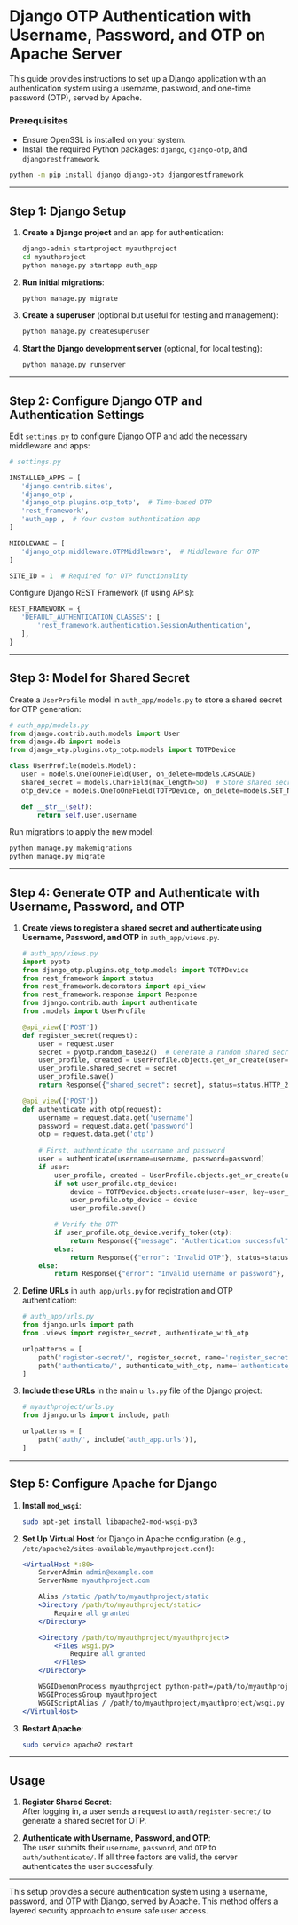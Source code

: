 
# Django OTP Authentication with Username, Password, and OTP on Apache Server

This guide provides instructions to set up a Django application with an authentication system using a username, password, and one-time password (OTP), served by Apache.

### Prerequisites

- Ensure OpenSSL is installed on your system.
- Install the required Python packages: `django`, `django-otp`, and `djangorestframework`.

```bash
python -m pip install django django-otp djangorestframework
```

---

## Step 1: Django Setup

1. **Create a Django project** and an app for authentication:

   ```bash
   django-admin startproject myauthproject
   cd myauthproject
   python manage.py startapp auth_app
   ```

2. **Run initial migrations**:

   ```bash
   python manage.py migrate
   ```

3. **Create a superuser** (optional but useful for testing and management):

   ```bash
   python manage.py createsuperuser
   ```

4. **Start the Django development server** (optional, for local testing):

   ```bash
   python manage.py runserver
   ```

---

## Step 2: Configure Django OTP and Authentication Settings

Edit `settings.py` to configure Django OTP and add the necessary middleware and apps:

```python
# settings.py

INSTALLED_APPS = [
   'django.contrib.sites',
   'django_otp',
   'django_otp.plugins.otp_totp',  # Time-based OTP
   'rest_framework',
   'auth_app',  # Your custom authentication app
]

MIDDLEWARE = [
   'django_otp.middleware.OTPMiddleware',  # Middleware for OTP
]

SITE_ID = 1  # Required for OTP functionality
```

Configure Django REST Framework (if using APIs):

```python
REST_FRAMEWORK = {
   'DEFAULT_AUTHENTICATION_CLASSES': [
       'rest_framework.authentication.SessionAuthentication',
   ],
}
```

---

## Step 3: Model for Shared Secret

Create a `UserProfile` model in `auth_app/models.py` to store a shared secret for OTP generation:

```python
# auth_app/models.py
from django.contrib.auth.models import User
from django.db import models
from django_otp.plugins.otp_totp.models import TOTPDevice

class UserProfile(models.Model):
   user = models.OneToOneField(User, on_delete=models.CASCADE)
   shared_secret = models.CharField(max_length=50)  # Store shared secret here
   otp_device = models.OneToOneField(TOTPDevice, on_delete=models.SET_NULL, null=True, blank=True)

   def __str__(self):
       return self.user.username
```

Run migrations to apply the new model:

```bash
python manage.py makemigrations
python manage.py migrate
```

---

## Step 4: Generate OTP and Authenticate with Username, Password, and OTP

1. **Create views to register a shared secret and authenticate using Username, Password, and OTP** in `auth_app/views.py`.

   ```python
   # auth_app/views.py
   import pyotp
   from django_otp.plugins.otp_totp.models import TOTPDevice
   from rest_framework import status
   from rest_framework.decorators import api_view
   from rest_framework.response import Response
   from django.contrib.auth import authenticate
   from .models import UserProfile

   @api_view(['POST'])
   def register_secret(request):
       user = request.user
       secret = pyotp.random_base32()  # Generate a random shared secret
       user_profile, created = UserProfile.objects.get_or_create(user=user)
       user_profile.shared_secret = secret
       user_profile.save()
       return Response({"shared_secret": secret}, status=status.HTTP_200_OK)

   @api_view(['POST'])
   def authenticate_with_otp(request):
       username = request.data.get('username')
       password = request.data.get('password')
       otp = request.data.get('otp')
       
       # First, authenticate the username and password
       user = authenticate(username=username, password=password)
       if user:
           user_profile, created = UserProfile.objects.get_or_create(user=user)
           if not user_profile.otp_device:
               device = TOTPDevice.objects.create(user=user, key=user_profile.shared_secret)
               user_profile.otp_device = device
               user_profile.save()

           # Verify the OTP
           if user_profile.otp_device.verify_token(otp):
               return Response({"message": "Authentication successful"}, status=status.HTTP_200_OK)
           else:
               return Response({"error": "Invalid OTP"}, status=status.HTTP_400_BAD_REQUEST)
       else:
           return Response({"error": "Invalid username or password"}, status=status.HTTP_401_UNAUTHORIZED)
   ```

2. **Define URLs** in `auth_app/urls.py` for registration and OTP authentication:

   ```python
   # auth_app/urls.py
   from django.urls import path
   from .views import register_secret, authenticate_with_otp

   urlpatterns = [
       path('register-secret/', register_secret, name='register_secret'),
       path('authenticate/', authenticate_with_otp, name='authenticate_with_otp'),
   ]
   ```

3. **Include these URLs** in the main `urls.py` file of the Django project:

   ```python
   # myauthproject/urls.py
   from django.urls import include, path

   urlpatterns = [
       path('auth/', include('auth_app.urls')),
   ]
   ```

---

## Step 5: Configure Apache for Django

1. **Install `mod_wsgi`**:

   ```bash
   sudo apt-get install libapache2-mod-wsgi-py3
   ```

2. **Set Up Virtual Host** for Django in Apache configuration (e.g., `/etc/apache2/sites-available/myauthproject.conf`):

   ```apache
   <VirtualHost *:80>
       ServerAdmin admin@example.com
       ServerName myauthproject.com

       Alias /static /path/to/myauthproject/static
       <Directory /path/to/myauthproject/static>
           Require all granted
       </Directory>

       <Directory /path/to/myauthproject/myauthproject>
           <Files wsgi.py>
               Require all granted
           </Files>
       </Directory>

       WSGIDaemonProcess myauthproject python-path=/path/to/myauthproject
       WSGIProcessGroup myauthproject
       WSGIScriptAlias / /path/to/myauthproject/myauthproject/wsgi.py
   </VirtualHost>
   ```

3. **Restart Apache**:

   ```bash
   sudo service apache2 restart
   ```

---

## Usage

1. **Register Shared Secret**:  
   After logging in, a user sends a request to `auth/register-secret/` to generate a shared secret for OTP.

2. **Authenticate with Username, Password, and OTP**:  
   The user submits their `username`, `password`, and `OTP` to `auth/authenticate/`. If all three factors are valid, the server authenticates the user successfully.

---

This setup provides a secure authentication system using a username, password, and OTP with Django, served by Apache. This method offers a layered security approach to ensure safe user access.
